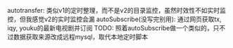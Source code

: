 autotransfer: 类似v1的定时整理，而不是v2的目录监控，虽然时效性不如实时监控，但我感觉v2的实时监控会漏
autoSubscribe(没写完别用): 通过网页获取tx, iqy, youku的最新电视剧并订阅
TODO: 照着autoSubscribe做一个类似的，只不过数据获取来源改成远程mysql，取代本地定时脚本